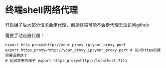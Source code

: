 # 终端shell网络代理

开启梯子后大部分请求会走代理，但是终端可能不会走代理无法访问github

需要手动设置代理：

```
export http_proxy=http://your_proxy_ip:your_proxy_port
export https_proxy=http://your_proxy_ip:your_proxy_port # 访问https的就需要设置这个
# 比如常用的梯子 export https_proxy=http://localhost:7111
```


